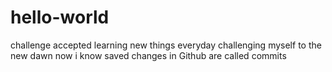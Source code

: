 # hello-world
challenge accepted
learning new things everyday
challenging myself to the new dawn
now i know saved changes in Github are called commits
